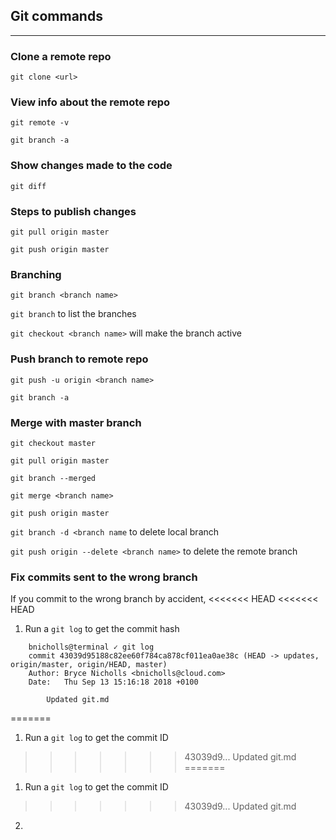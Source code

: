 ## Git commands
---
### Clone a remote repo
`git clone <url>`
### View info about the remote repo
`git remote -v` 

`git branch -a`

### Show changes made to the code
`git diff`

### Steps to publish changes
`git pull origin master`

`git push origin master`

### Branching
`git branch <branch name>`

`git branch` to list the branches

`git checkout <branch name>` will make the branch active

### Push branch to remote repo
`git push -u origin <branch name>`

`git branch -a`

### Merge with master branch
`git checkout master`

`git pull origin master`

`git branch --merged`

`git merge <branch name> `

`git push origin master`

`git branch -d <branch name` to delete local branch

`git push origin --delete <branch name>` to delete the remote branch

### Fix commits sent to the wrong branch

If you commit to the wrong branch by accident, 
<<<<<<< HEAD
<<<<<<< HEAD
1. Run a `git log` to get the commit hash
```
    bnicholls@terminal ✓ git log
    commit 43039d95188c82ee60f784ca878cf011ea0ae38c (HEAD -> updates, origin/master, origin/HEAD, master)
    Author: Bryce Nicholls <bnicholls@cloud.com>
    Date:   Thu Sep 13 15:16:18 2018 +0100

        Updated git.md
```
=======
1. Run a `git log` to get the commit ID

>>>>>>> 43039d9... Updated git.md
=======
1. Run a `git log` to get the commit ID

>>>>>>> 43039d9... Updated git.md
2. 

